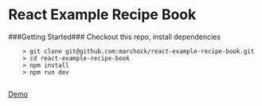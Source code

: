 # React Example Recipe Book


###Getting Started###
Checkout this repo, install dependencies

```
	> git clone git@github.com:marchock/react-example-recipe-book.git
	> cd react-example-recipe-book
	> npm install
	> npm run dev
	
```

<a href="https://react-example-recipe.herokuapp.com/">Demo</a>
